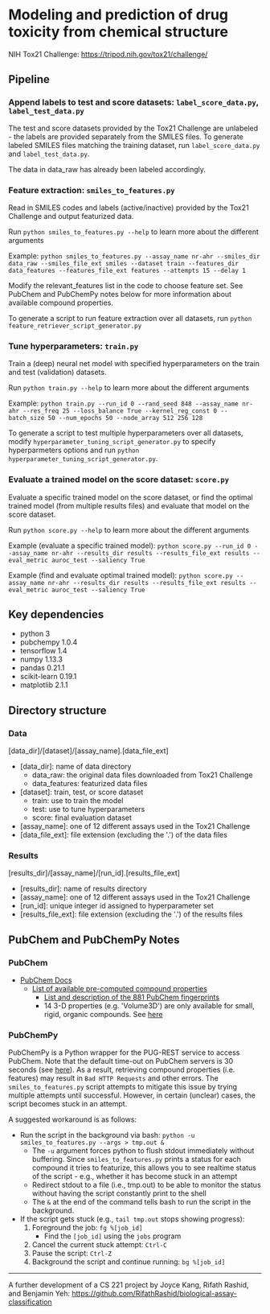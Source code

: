 # Modeling and prediction of drug toxicity from chemical structure

NIH Tox21 Challenge: https://tripod.nih.gov/tox21/challenge/

## Pipeline

### Append labels to test and score datasets: `label_score_data.py`, `label_test_data.py`

The test and score datasets provided by the Tox21 Challenge are unlabeled - the labels are provided separately from the SMILES files. To generate labeled SMILES files matching the training dataset, run `label_score_data.py` and `label_test_data.py`.

The data in data_raw has already been labeled accordingly.

### Feature extraction: `smiles_to_features.py`

Read in SMILES codes and labels (active/inactive) provided by the Tox21 Challenge and output featurized data.

Run `python smiles_to_features.py --help` to learn more about the different arguments

Example: `python smiles_to_features.py --assay_name nr-ahr --smiles_dir data_raw --smiles_file_ext smiles --dataset train --features_dir data_features --features_file_ext features --attempts 15 --delay 1`

Modify the relevant_features list in the code to choose feature set. See PubChem and PubChemPy notes below for more information about available compound properties.

To generate a script to run feature extraction over all datasets, run `python feature_retriever_script_generator.py`

### Tune hyperparameters: `train.py`

Train a (deep) neural net model with specified hyperparameters on the train and test (validation) datasets.

Run `python train.py --help` to learn more about the different arguments

Example: `python train.py --run_id 0 --rand_seed 848 --assay_name nr-ahr --res_freq 25 --loss_balance True --kernel_reg_const 0 --batch_size 50 --num_epochs 50 --node_array 512 256 128`

To generate a script to test multiple hyperparameters over all datasets, modify `hyperparameter_tuning_script_generator.py` to specify hyperparmeters options and run `python hyperparameter_tuning_script_generator.py`.

### Evaluate a trained model on the score dataset: `score.py`

Evaluate a specific trained model on the score dataset, or find the optimal trained model (from multiple results files) and evaluate that model on the score dataset.

Run `python score.py --help` to learn more about the different arguments

Example (evaluate a specific trained model): `python score.py --run_id 0 --assay_name nr-ahr --results_dir results --results_file_ext results --eval_metric auroc_test --saliency True`

Example (find and evaluate optimal trained model): `python score.py --assay_name nr-ahr --results_dir results --results_file_ext results --eval_metric auroc_test --saliency True`

## Key dependencies

* python 3
* pubchempy 1.0.4
* tensorflow 1.4
* numpy 1.13.3
* pandas 0.21.1
* scikit-learn 0.19.1
* matplotlib 2.1.1

## Directory structure

### Data
[data_dir]/[dataset]/[assay_name].[data_file_ext]
* [data_dir]: name of data directory
  * data_raw: the original data files downloaded from Tox21 Challenge
  * data_features: featurized data files
* [dataset]: train, test, or score dataset
  * train: use to train the model
  * test: use to tune hyperparameters
  * score: final evaluation dataset
* [assay_name]: one of 12 different assays used in the Tox21 Challenge
* [data_file_ext]: file extension (excluding the '.') of the data files

### Results
[results_dir]/[assay_name]/[run_id].[results_file_ext]
* [results_dir]: name of results directory
* [assay_name]: one of 12 different assays used in the Tox21 Challenge
* [run_id]: unique integer id assigned to hyperparameter set
* [results_file_ext]: file extension (excluding the '.') of the results files

## PubChem and PubChemPy Notes

### PubChem
* [PubChem Docs](https://pubchemdocs.ncbi.nlm.nih.gov/)
  * [List of available pre-computed compound properties](https://pubchemdocs.ncbi.nlm.nih.gov/pug-rest$_Toc494865567)
    * [List and description of the 881 PubChem fingerprints](ftp://ftp.ncbi.nlm.nih.gov/pubchem/specifications/pubchem_fingerprints.txt)
    * 14 3-D properties (e.g. 'Volume3D') are only available for small, rigid, organic compounds. See [here](https://pubchem.ncbi.nlm.nih.gov/release3d.html)

### PubChemPy

PubChemPy is a Python wrapper for the PUG-REST service to access PubChem. Note that the default time-out on PubChem servers is 30 seconds (see [here](https://pubchemdocs.ncbi.nlm.nih.gov/programmatic-access)). As a result, retrieving compound properties (i.e. features) may result in `Bad HTTP Requests` and other errors. The `smiles_to_features.py` script attempts to mitigate this issue by trying multiple attempts until successful. However, in certain (unclear) cases, the script becomes stuck in an attempt.

A suggested workaround is as follows:
* Run the script in the background via bash: `python -u smiles_to_features.py --args > tmp.out &`
  * The `-u` argument forces python to flush stdout immediately without buffering. Since `smiles_to_features.py` prints a status for each compound it tries to featurize, this allows you to see realtime status of the script - e.g., whether it has become stuck in an attempt
  * Redirect stdout to a file (i.e., tmp.out) to be able to monitor the status without having the script constantly print to the shell
  * The `&` at the end of the command tells bash to run the script in the background.
* If the script gets stuck (e.g., `tail tmp.out` stops showing progress):
  1. Foreground the job: `fg %[job_id]`
      * Find the `[job_id]` using the `jobs` program
  2. Cancel the current stuck attempt: `Ctrl-C`
  3. Pause the script: `Ctrl-Z`
  4. Background the script and continue running: `bg %[job_id]`

______

A further development of a CS 221 project by Joyce Kang, Rifath Rashid, and Benjamin Yeh: https://github.com/RifathRashid/biological-assay-classification